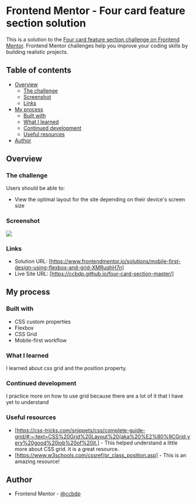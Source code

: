 # Frontend Mentor - Four card feature section solution

This is a solution to the [Four card feature section challenge on Frontend Mentor](https://www.frontendmentor.io/challenges/four-card-feature-section-weK1eFYK). Frontend Mentor challenges help you improve your coding skills by building realistic projects. 

## Table of contents

- [Overview](#overview)
  - [The challenge](#the-challenge)
  - [Screenshot](#screenshot)
  - [Links](#links)
- [My process](#my-process)
  - [Built with](#built-with)
  - [What I learned](#what-i-learned)
  - [Continued development](#continued-development)
  - [Useful resources](#useful-resources)
- [Author](#author)




## Overview

### The challenge

Users should be able to:

- View the optimal layout for the site depending on their device's screen size

### Screenshot

![](./screenshot.png)



### Links

- Solution URL: [https://www.frontendmentor.io/solutions/mobile-first-design-using-flexbox-and-grid-XMRuqhH7n]
- Live Site URL: [https://ccbdp.github.io/four-card-section-master/]

## My process

### Built with

- CSS custom properties
- Flexbox
- CSS Grid
- Mobile-first workflow


### What I learned

I learned about css grid and the position property.


### Continued development

I practice more on how to use grid because there are a lot of it that I have yet to understand

### Useful resources

- [https://css-tricks.com/snippets/css/complete-guide-grid/#:~:text=CSS%20Grid%20Layout%20(aka%20%E2%80%9CGrid,very%20good%20job%20of%20it.] - This helped understand a little more about CSS grid. it is a great resource.
- [https://www.w3schools.com/cssref/pr_class_position.asp] - This is an amazing resource!


## Author

- Frontend Mentor - [@ccbdp](https://www.frontendmentor.io/profile/ccbdp)


